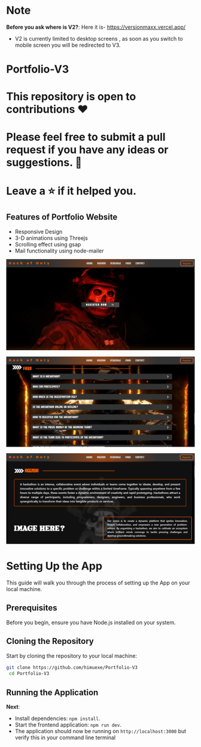 # Note
 **Before you ask where is V2?**:
 Here it is-
 https://versionmaxx.vercel.app/ 
 - V2 is currently limited to desktop screens , as soon as you switch to mobile screen you will be redirected to V3.

# Portfolio-V3
# This repository is open to contributions ❤️
# Please feel free to submit a pull request if you have any ideas or suggestions. 🤗
# Leave a ⭐ if it helped you.

## Features of Portfolio Website
- Responsive Design
- 3-D animations using Threejs
- Scrolling effect using gsap
- Mail functionality using node-mailer

<p align="center">
<img src="https://github.com/himuexe/Hackathon-Frontend/blob/7e1649ed07e2928ecc4fb5013dbc0df075bf967a/frontend/public/captures/Capture.PNG">



<p align="center">
<img src="https://github.com/himuexe/Hackathon-Frontend/blob/7e1649ed07e2928ecc4fb5013dbc0df075bf967a/frontend/public/captures/Capture1.PNG">



<p align="center">
<img src="https://github.com/himuexe/Hackathon-Frontend/blob/7e1649ed07e2928ecc4fb5013dbc0df075bf967a/frontend/public/captures/Capture2.PNG">


# Setting Up the  App

This guide will walk you through the process of setting up the  App on your local machine.

## Prerequisites

Before you begin, ensure you have Node.js installed on your system.

## Cloning the Repository

Start by cloning the repository to your local machine:

```bash
git clone https://github.com/himuexe/Portfolio-V3
 cd Portfolio-V3
```
## Running the Application

**Next**:
- Install dependencies: `npm install`.
- Start the frontend application: `npm run dev`.
- The application should now be running on `http://localhost:3000` but verify this in your command line terminal

